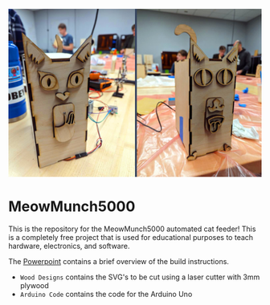 
![Example Builds](Examples_by_Shelby.JPG)

# MeowMunch5000

This is the repository for the MeowMunch5000 automated cat feeder! This is a completely free project that is used for educational purposes to teach hardware, electronics, and software. 

The [Powerpoint](https://github.com/GearsAD/MeowMunch5000/blob/main/MeowMunch%205000.pdf) contains a brief overview of the build instructions.

* `Wood Designs` contains the SVG's to be cut using a laser cutter with 3mm plywood
* `Arduino Code` contains the code for the Arduino Uno
